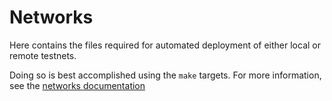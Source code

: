 # Networks

Here contains the files required for automated deployment of either local or remote testnets.

Doing so is best accomplished using the `make` targets. For more information, see the
[networks documentation](/docs/cusp/networks.md)
